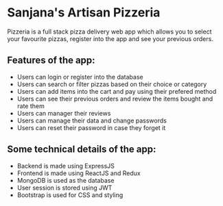 # Sanjana's Artisan Pizzeria
Pizzeria is a full stack pizza delivery web app which allows you to select your favourite pizzas, register into the app and see your previous orders.


## Features of the app:
- Users can login or register into the database 
- Users can search or filter pizzas based on their choice or category
- Users can add items into the cart and pay using their prefered method
- Users can see their previous orders and review the items bought and rate them
- Users can manager their reviews
- Users can manage their data and change passwords
- Users can reset their password in case they forget it

## Some technical details of the app:
- Backend is made using ExpressJS
- Frontend is made using ReactJS and Redux
- MongoDB is used as the database
- User session is stored using JWT
- Bootstrap is used for CSS and styling
